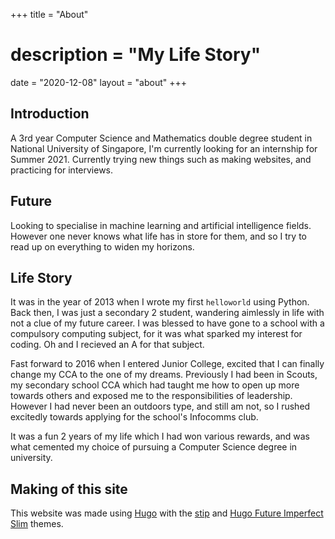 +++
title = "About"
# description = "My Life Story"
date = "2020-12-08"
layout = "about"
+++


## Introduction

A 3rd year Computer Science and Mathematics double degree student in National University of Singapore, I'm currently looking for an internship for Summer 2021. Currently trying new things such as making websites, and practicing for interviews. 


## Future

Looking to specialise in machine learning and artificial intelligence fields. However one never knows what life has in store for them, and so I try to read up on everything to widen my horizons.


## Life Story

It was in the year of 2013 when I wrote my first `helloworld` using Python. Back then, I was just a secondary 2 student, wandering aimlessly in life with not a clue of my future career. I was blessed to have gone to a school with a compulsory computing subject, for it was what sparked my interest for coding. Oh and I recieved an A for that subject.

Fast forward to 2016 when I entered Junior College, excited that I can finally change my CCA to the one of my dreams. Previously I had been in Scouts, my secondary school CCA which had taught me how to open up more towards others and exposed me to the responsibilities of leadership. However I had never been an outdoors type, and still am not, so I rushed excitedly towards applying for the school's Infocomms club. 

It was a fun 2 years of my life which I had won various rewards, and was what cemented my choice of pursuing a Computer Science degree in university.


## Making of this site

This website was made using [Hugo](https://gohugo.io/) with the [stip](https://github.com/EmielH/stip-hugo) and [Hugo Future Imperfect Slim](https://github.com/pacollins/hugo-future-imperfect-slim) themes.
